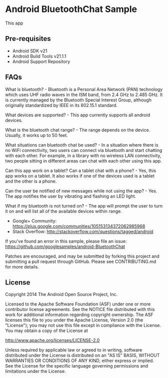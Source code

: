 Android BluetoothChat Sample
===================================
 This app 

Pre-requisites
--------------

- Android SDK v21
- Android Build Tools v21.1.1
- Android Support Repository

FAQs
-------

What is bluetooth?
	- Bluetooth is a Personal Area Network (PAN) technology which uses UHF radio waves in the ISM band, from 2.4 GHz to 2.485 GHz. It is currently managed by the Bluetooth Special Interest Group, although originally standardized by IEEE in its 802.15.1 standard. 

What devices are supported?
	- This app currently supports all android devices.

What is the bluetooth chat range?
	- The range depends on the device. Usually, it works up to 50 feet. 
	
What situations can bluetooth chat be used?
	- In a situation where there is no WiFi connectivity, two users can connect via bluetooth and start chatting with each other. For example, in a library with no wireless LAN connectivity, two people sitting in different areas can chat with each other using this app. 

Can this app work on a tablet? Can a tablet chat with a phone?
	- Yes, this app works on a tablet. It also works if one of the devices used is a tablet and the other is a phone. 

Can the user be notified of new messages while not using the app?
	- Yes. The app notifies the user by vibrating and flashing an LED light.

 What if my bluetooth is not turned on?
	- The app will prompt the user to turn it on and will list all of the available devices within range. 
	

- Google+ Community: https://plus.google.com/communities/105153134372062985968
- Stack Overflow: http://stackoverflow.com/questions/tagged/android

If you've found an error in this sample, please file an issue:
https://github.com/googlesamples/android-BluetoothChat

Patches are encouraged, and may be submitted by forking this project and
submitting a pull request through GitHub. Please see CONTRIBUTING.md for more details.

License
-------

Copyright 2014 The Android Open Source Project, Inc.

Licensed to the Apache Software Foundation (ASF) under one or more contributor
license agreements.  See the NOTICE file distributed with this work for
additional information regarding copyright ownership.  The ASF licenses this
file to you under the Apache License, Version 2.0 (the "License"); you may not
use this file except in compliance with the License.  You may obtain a copy of
the License at

http://www.apache.org/licenses/LICENSE-2.0

Unless required by applicable law or agreed to in writing, software
distributed under the License is distributed on an "AS IS" BASIS, WITHOUT
WARRANTIES OR CONDITIONS OF ANY KIND, either express or implied.  See the
License for the specific language governing permissions and limitations under
the License.
